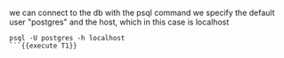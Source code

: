 we can connect to the db with the psql command
we specify the default user "postgres" and the host, which in this case is localhost
```
psql -U postgres -h localhost
```{{execute T1}}

